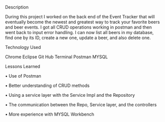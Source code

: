 Description

During this project I worked on the back end of the Event Tracker that will eventually become the newest and greatest way to track your favorite beers and beer events. I got all CRUD operations working in postman and then went back to input error handling. I can now list all beers in my database, find one by its ID, create a new one, update a beer, and also delete one.  

Technology Used

Chrome 
Eclipse 
Git Hub 
Terminal
Postman
MYSQL

Lessons Learned

•	Use of Postman

•	Better understanding of CRUD methods

•	Using a service layer with the Service Impl and the Repository

•	The communication between the Repo, Service layer, and the controllers

•	More experience with MYSQL Workbench
